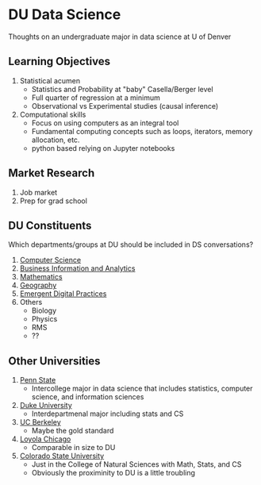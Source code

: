 # DU Data Science
Thoughts on an undergraduate major in data science at U of Denver

## Learning Objectives

1. Statistical acumen
    - Statistics and Probability at "baby" Casella/Berger level
    - Full quarter of regression at a minimum
    - Observational vs Experimental studies (causal inference)
2. Computational skills 
    - Focus on using computers as an integral tool
    - Fundamental computing concepts such as loops, iterators, memory allocation, etc. 
    - python based relying on Jupyter notebooks

## Market Research

1. Job market
2. Prep for grad school

## DU Constituents

Which departments/groups at DU should be included in DS conversations?
1. [Computer Science](https://ritchieschool.du.edu/academics-education/departments/computer-science)
2. [Business Information and Analytics](https://daniels.du.edu/business-information-analytics/)
3. [Mathematics](https://science.du.edu/math)
4. [Geography](https://science.du.edu/geography)
5. [Emergent Digital Practices](https://www.du.edu/ahss/edp/)
6. Others
    - Biology
    - Physics
    - RMS
    - ??

## Other Universities

1. [Penn State](https://datasciences.psu.edu)
    - Intercollege major in data science that includes statistics, computer science, and information sciences
2. [Duke University](https://stat.duke.edu/undergraduate/interdepartmental-majors)
    - Interdepartmenal major including stats and CS
3. [UC Berkeley](https://data.berkeley.edu/academics/undergraduate-programs)
    - Maybe the gold standard
4. [Loyola Chicago](https://www.luc.edu/math/bsmathds.shtml)
    - Comparable in size to DU
5. [Colorado State University](https://www.natsci.colostate.edu/data-science/)
    - Just in the College of Natural Sciences with Math, Stats, and CS
    - Obviously the proximinity to DU is a little troubling
